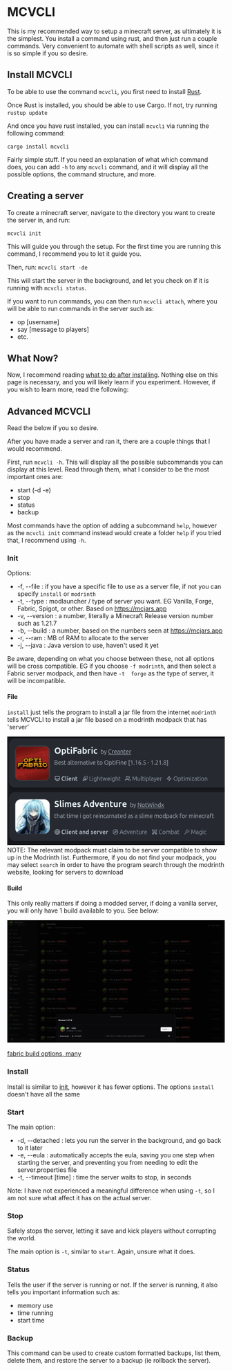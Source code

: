 # MCVCLI

This is my recommended way to setup a minecraft server, as ultimately it is the simplest.
You install a command using rust, and then just run a couple commands. Very convenient to automate with shell scripts as well, since it is so simple if you so desire.

## Install MCVCLI

To be able to use the command `mcvcli`, you first need to install [Rust](https://www.rust-lang.org/learn/get-started).

Once Rust is installed, you should be able to use Cargo. If not, try running `rustup update`

And once you have rust installed, you can install `mcvcli` via running the following command:

```
cargo install mcvcli
```

Fairly simple stuff.
If you need an explanation of what which command does, you can add `-h` to any `mcvcli` command, and it will display all the possible options, the command structure, and more.

## Creating a server

To create a minecraft server, navigate to the directory you want to create the server in, and run:

```
mcvcli init
```

This will guide you through the setup. For the first time you are running this command, I recommend you to let it guide you.

Then, run:
`mcvcli start -de`

This will start the server in the background, and let you check on if it is running with `mcvcli status`.

If you want to run commands, you can then run `mcvcli attach`, where you will be able to run commands in the server such as:

- op [username]
- say [message to players]
- etc.

## What Now?

Now, I recommend reading [what to do after installing](/options/post-install.md).
Nothing else on this page is necessary, and you will likely learn if you experiment.
However, if you wish to learn more, read the following:

## Advanced MCVCLI

Read the below if you so desire.

After you have made a server and ran it, there are a couple things that I would recommend.

First, run `mcvcli -h`. This will display all the possible subcommands you can display at this level.
Read through them, what I consider to be the most important ones are:

- start (-d -e)
- stop
- status
- backup

Most commands have the option of adding a subcommand `help`, however as the `mcvcli init` command instead would create a folder `help` if you tried that, I recommend using `-h`.

### Init

Options:

- -f, --file    : if you have a specific file to use as a server file, if not you can specify `install` or `modrinth`
- -t, --type    : modlauncher / type of server you want. EG Vanilla, Forge, Fabric, Spigot, or other. Based on <https://mcjars.app>
- -v, --version : a number, literally a Minecraft Release version number such as 1.21.7
- -b, --build   : a number, based on the numbers seen at <https://mcjars.app>
- -r, --ram     : MB of RAM to allocate to the server
- -j, --java    : Java version to use, haven't used it yet

Be aware, depending on what you choose between these, not all options will be cross compatible. EG if you choose `-f modrinth`, and then select a Fabric server modpack, and then have `-t  forge` as the type of server, it will be incompatible.

#### File

`install` just tells the program to install a jar file from the internet
`modrinth` tells MCVCLI to install a jar file based on a modrinth modpack that has 'server'

![client vs server](/media/mcvcli/client-server.png)
NOTE: The relevant modpack must claim to be server compatible to show up in the Modrinth list.
Furthermore, if you do not find your modpack, you may select `search` in order to have the program search through the modrinth website, looking for servers to download

#### Build

This only really matters if doing a modded server, if doing a vanilla server, you will only have 1 build available to you. See below:

![vanilla build options, only one](/media/MCVCLI/vanilla-builds.png)

[fabric build options, many](/media/mcvcli/vanilla-builds.png)

### Install

Install is similar to [init](#init), however it has fewer options.
The options `install` doesn't have all the same

### Start

The main option:

- -d, --detached      : lets you run the server in the background, and go back to it later
- -e, --eula          : automatically accepts the eula, saving you one step when starting the server, and preventing you from needing to edit the server.properties file
- -t, --timeout [time]  : time the server waits to stop, in seconds

Note: I have not experienced a meaningful difference when using `-t`, so I am not sure what affect it has on the actual server.

### Stop

Safely stops the server, letting it save and kick players without corrupting the world.

The main option is `-t`, similar to `start`. Again, unsure what it does.

### Status

Tells the user if the server is running or not.
If the server is running, it also tells you important information such as:

- memory use
- time running
- start time

### Backup

This command can be used to create custom formatted backups,
list them, delete them, and restore the server to a backup
(ie rollback the server).
